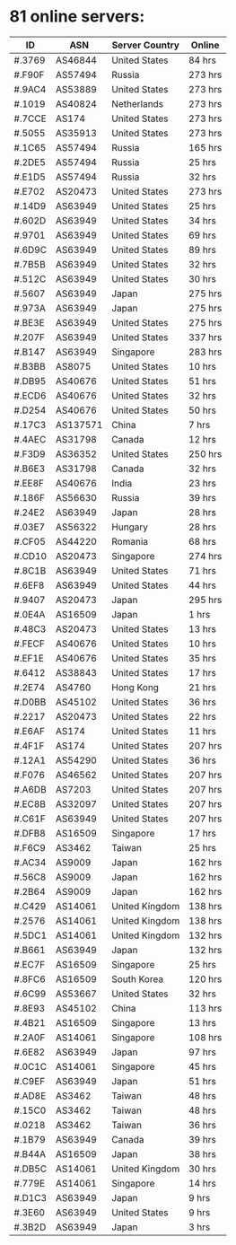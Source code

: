 # 81 online servers:

| ID | ASN | Server Country | Online |
| ------ | ------ | ------ | ------ |
| #.3769 | AS46844 | United States | 84 hrs |
| #.F90F | AS57494 | Russia | 273 hrs |
| #.9AC4 | AS53889 | United States | 273 hrs |
| #.1019 | AS40824 | Netherlands | 273 hrs |
| #.7CCE | AS174 | United States | 273 hrs |
| #.5055 | AS35913 | United States | 273 hrs |
| #.1C65 | AS57494 | Russia | 165 hrs |
| #.2DE5 | AS57494 | Russia | 25 hrs |
| #.E1D5 | AS57494 | Russia | 32 hrs |
| #.E702 | AS20473 | United States | 273 hrs |
| #.14D9 | AS63949 | United States | 25 hrs |
| #.602D | AS63949 | United States | 34 hrs |
| #.9701 | AS63949 | United States | 69 hrs |
| #.6D9C | AS63949 | United States | 89 hrs |
| #.7B5B | AS63949 | United States | 32 hrs |
| #.512C | AS63949 | United States | 30 hrs |
| #.5607 | AS63949 | Japan | 275 hrs |
| #.973A | AS63949 | Japan | 275 hrs |
| #.BE3E | AS63949 | United States | 275 hrs |
| #.207F | AS63949 | United States | 337 hrs |
| #.B147 | AS63949 | Singapore | 283 hrs |
| #.B3BB | AS8075 | United States | 10 hrs |
| #.DB95 | AS40676 | United States | 51 hrs |
| #.ECD6 | AS40676 | United States | 32 hrs |
| #.D254 | AS40676 | United States | 50 hrs |
| #.17C3 | AS137571 | China | 7 hrs |
| #.4AEC | AS31798 | Canada | 12 hrs |
| #.F3D9 | AS36352 | United States | 250 hrs |
| #.B6E3 | AS31798 | Canada | 32 hrs |
| #.EE8F | AS40676 | India | 23 hrs |
| #.186F | AS56630 | Russia | 39 hrs |
| #.24E2 | AS63949 | Japan | 28 hrs |
| #.03E7 | AS56322 | Hungary | 28 hrs |
| #.CF05 | AS44220 | Romania | 68 hrs |
| #.CD10 | AS20473 | Singapore | 274 hrs |
| #.8C1B | AS63949 | United States | 71 hrs |
| #.6EF8 | AS63949 | United States | 44 hrs |
| #.9407 | AS20473 | Japan | 295 hrs |
| #.0E4A | AS16509 | Japan | 1 hrs |
| #.48C3 | AS20473 | United States | 13 hrs |
| #.FECF | AS40676 | United States | 10 hrs |
| #.EF1E | AS40676 | United States | 35 hrs |
| #.6412 | AS38843 | United States | 17 hrs |
| #.2E74 | AS4760 | Hong Kong | 21 hrs |
| #.D0BB | AS45102 | United States | 36 hrs |
| #.2217 | AS20473 | United States | 22 hrs |
| #.E6AF | AS174 | United States | 11 hrs |
| #.4F1F | AS174 | United States | 207 hrs |
| #.12A1 | AS54290 | United States | 36 hrs |
| #.F076 | AS46562 | United States | 207 hrs |
| #.A6DB | AS7203 | United States | 207 hrs |
| #.EC8B | AS32097 | United States | 207 hrs |
| #.C61F | AS63949 | United States | 207 hrs |
| #.DFB8 | AS16509 | Singapore | 17 hrs |
| #.F6C9 | AS3462 | Taiwan | 25 hrs |
| #.AC34 | AS9009 | Japan | 162 hrs |
| #.56C8 | AS9009 | Japan | 162 hrs |
| #.2B64 | AS9009 | Japan | 162 hrs |
| #.C429 | AS14061 | United Kingdom | 138 hrs |
| #.2576 | AS14061 | United Kingdom | 138 hrs |
| #.5DC1 | AS14061 | United Kingdom | 132 hrs |
| #.B661 | AS63949 | Japan | 132 hrs |
| #.EC7F | AS16509 | Singapore | 25 hrs |
| #.8FC6 | AS16509 | South Korea | 120 hrs |
| #.6C99 | AS53667 | United States | 32 hrs |
| #.8E93 | AS45102 | China | 113 hrs |
| #.4B21 | AS16509 | Singapore | 13 hrs |
| #.2A0F | AS14061 | Singapore | 108 hrs |
| #.6E82 | AS63949 | Japan | 97 hrs |
| #.0C1C | AS14061 | Singapore | 45 hrs |
| #.C9EF | AS63949 | Japan | 51 hrs |
| #.AD8E | AS3462 | Taiwan | 48 hrs |
| #.15C0 | AS3462 | Taiwan | 48 hrs |
| #.0218 | AS3462 | Taiwan | 36 hrs |
| #.1B79 | AS63949 | Canada | 39 hrs |
| #.B44A | AS16509 | Japan | 38 hrs |
| #.DB5C | AS14061 | United Kingdom | 30 hrs |
| #.779E | AS14061 | Singapore | 14 hrs |
| #.D1C3 | AS63949 | Japan | 9 hrs |
| #.3E60 | AS63949 | United States | 9 hrs |
| #.3B2D | AS63949 | Japan | 3 hrs |


